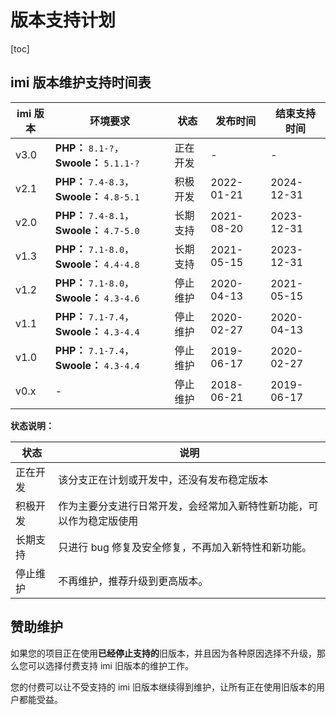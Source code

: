 # 版本支持计划

[toc]

## imi 版本维护支持时间表

| imi 版本 | 环境要求 | 状态 | 发布时间 | 结束支持时间 |
| - | - | - | - | - |
| v3.0 | **PHP：** `8.1-?`，**Swoole：** `5.1.1-?` | 正在开发 | - | - |
| v2.1 | **PHP：** `7.4-8.3`，**Swoole：** `4.8-5.1` | 积极开发 | 2022-01-21 | 2024-12-31 |
| v2.0 | **PHP：** `7.4-8.1`，**Swoole：** `4.7-5.0` | 长期支持 | 2021-08-20 | 2023-12-31 |
| v1.3 | **PHP：** `7.1-8.0`，**Swoole：** `4.4-4.8` | 长期支持 | 2021-05-15 | 2023-12-31 |
| v1.2 | **PHP：** `7.1-8.0`，**Swoole：** `4.3-4.6` | 停止维护 | 2020-04-13 | 2021-05-15 |
| v1.1 | **PHP：** `7.1-7.4`，**Swoole：** `4.3-4.4` | 停止维护 | 2020-02-27 | 2020-04-13 |
| v1.0 | **PHP：** `7.1-7.4`，**Swoole：** `4.3-4.4` | 停止维护 | 2019-06-17 | 2020-02-27 |
| v0.x | - | 停止维护 | 2018-06-21 | 2019-06-17 |

**状态说明：**

| 状态 | 说明 |
| - | - |
| 正在开发 | 该分支正在计划或开发中，还没有发布稳定版本 |
| 积极开发 | 作为主要分支进行日常开发，会经常加入新特性新功能，可以作为稳定版使用 |
| 长期支持 | 只进行 bug 修复及安全修复，不再加入新特性和新功能。 |
| 停止维护 | 不再维护，推荐升级到更高版本。 |

## 赞助维护

如果您的项目正在使用**已经停止支持的**旧版本，并且因为各种原因选择不升级，那么您可以选择付费支持 imi 旧版本的维护工作。

您的付费可以让不受支持的 imi 旧版本继续得到维护，让所有正在使用旧版本的用户都能受益。

